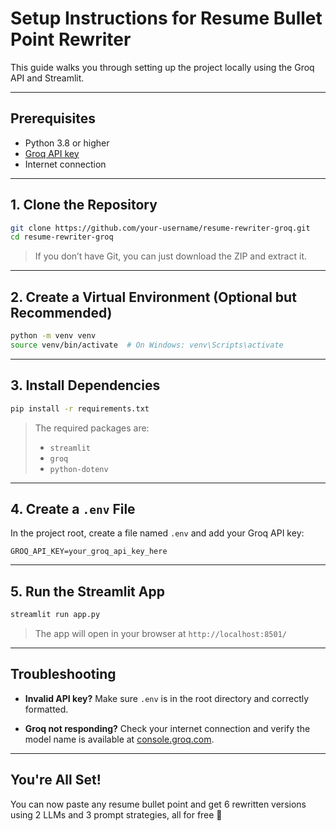 #  Setup Instructions for Resume Bullet Point Rewriter

This guide walks you through setting up the project locally using the Groq API and Streamlit.

---

##  Prerequisites

* Python 3.8 or higher
* [Groq API key](https://console.groq.com/)
* Internet connection

---

##  1. Clone the Repository

```bash
git clone https://github.com/your-username/resume-rewriter-groq.git
cd resume-rewriter-groq
```

> If you don’t have Git, you can just download the ZIP and extract it.

---

##  2. Create a Virtual Environment (Optional but Recommended)

```bash
python -m venv venv
source venv/bin/activate  # On Windows: venv\Scripts\activate
```

---

##  3. Install Dependencies

```bash
pip install -r requirements.txt
```

> The required packages are:
>
> * `streamlit`
> * `groq`
> * `python-dotenv`

---

##  4. Create a `.env` File

In the project root, create a file named `.env` and add your Groq API key:

```env
GROQ_API_KEY=your_groq_api_key_here
```

---

##  5. Run the Streamlit App

```bash
streamlit run app.py
```

> The app will open in your browser at `http://localhost:8501/`

---

##  Troubleshooting

* **Invalid API key?**
  Make sure `.env` is in the root directory and correctly formatted.

* **Groq not responding?**
  Check your internet connection and verify the model name is available at [console.groq.com](https://console.groq.com).

---

##  You're All Set!

You can now paste any resume bullet point and get 6 rewritten versions using 2 LLMs and 3 prompt strategies, all for free 🎉
